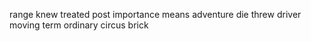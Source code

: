 range knew treated post importance means adventure die threw driver moving term ordinary circus brick